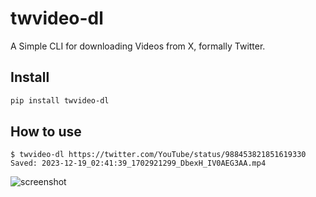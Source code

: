 # twvideo-dl

A Simple CLI for downloading Videos from X, formally Twitter.

## Install

```bash
pip install twvideo-dl
```

## How to use

```shellsession
$ twvideo-dl https://twitter.com/YouTube/status/988453821851619330
Saved: 2023-12-19_02:41:39_1702921299_DbexH_IV0AEG3AA.mp4
```

![screenshot](https://github.com/eggplants/twvideo-dl/assets/42153744/ac5ea25d-6067-4487-ad79-8dcc2d51cbbb)
